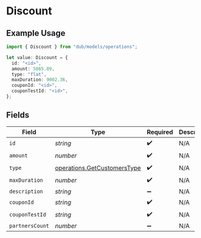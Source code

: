 # Discount

## Example Usage

```typescript
import { Discount } from "dub/models/operations";

let value: Discount = {
  id: "<id>",
  amount: 5865.89,
  type: "flat",
  maxDuration: 9002.36,
  couponId: "<id>",
  couponTestId: "<id>",
};
```

## Fields

| Field                                                                      | Type                                                                       | Required                                                                   | Description                                                                |
| -------------------------------------------------------------------------- | -------------------------------------------------------------------------- | -------------------------------------------------------------------------- | -------------------------------------------------------------------------- |
| `id`                                                                       | *string*                                                                   | :heavy_check_mark:                                                         | N/A                                                                        |
| `amount`                                                                   | *number*                                                                   | :heavy_check_mark:                                                         | N/A                                                                        |
| `type`                                                                     | [operations.GetCustomersType](../../models/operations/getcustomerstype.md) | :heavy_check_mark:                                                         | N/A                                                                        |
| `maxDuration`                                                              | *number*                                                                   | :heavy_check_mark:                                                         | N/A                                                                        |
| `description`                                                              | *string*                                                                   | :heavy_minus_sign:                                                         | N/A                                                                        |
| `couponId`                                                                 | *string*                                                                   | :heavy_check_mark:                                                         | N/A                                                                        |
| `couponTestId`                                                             | *string*                                                                   | :heavy_check_mark:                                                         | N/A                                                                        |
| `partnersCount`                                                            | *number*                                                                   | :heavy_minus_sign:                                                         | N/A                                                                        |